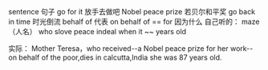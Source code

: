 sentence 句子
go for it 放手去做吧
Nobel peace prize 若贝尔和平奖
go back in time 时光倒流
behalf of 代表
on behalf of  == for 因为什么
自己听的：
maze（人名） who slove peace indeal   when it ~~ years old

实际：
Mother Teresa，who received--a Nobel peace prize for her work--on behalf of the poor,dies in calcutta,India she was 87 years old.